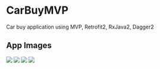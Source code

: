 # CarBuyMVP
Car buy application using MVP, Retrofit2, RxJava2, Dagger2

## App Images
![](http://i.imgur.com/QbFSOoa.png)
![](http://i.imgur.com/MOm0iy3.png)
![](http://i.imgur.com/1E4Rtw7.png)
![](http://i.imgur.com/wqZpIce.png)


